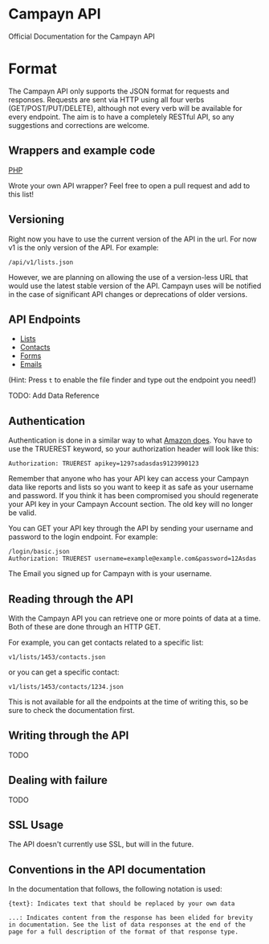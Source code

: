 Campayn API
===========

Official Documentation for the Campayn API

Format
======

The Campayn API only supports the JSON format for requests and responses. Requests are sent via HTTP using all four verbs (GET/POST/PUT/DELETE), although not every verb will be available for every endpoint. The aim is to have a completely RESTful API, so any suggestions and corrections are welcome.

Wrappers and example code
-------------------------

[PHP](https://github.com/MiroslavMerinsky/Campayn)

Wrote your own API wrapper? Feel free to open a pull request and add to this list!


Versioning
----------

Right now you have to use the current version of the API in the url. For now v1 is the only version of the API. For example:
    
    /api/v1/lists.json
    
However, we are planning on allowing the use of a version-less URL that would use the latest stable version of the API. Campayn uses will be notified in the case of significant API changes or deprecations of older versions.



API Endpoints
-------------------

* [Lists](https://github.com/nebojsac/Campayn-API/blob/master/endpoints/lists.md)
* [Contacts](https://github.com/nebojsac/Campayn-API/blob/master/endpoints/contacts.md)
* [Forms](https://github.com/nebojsac/Campayn-API/blob/master/endpoints/forms.md)
* [Emails](https://github.com/nebojsac/Campayn-API/blob/master/endpoints/emails.md)


(Hint: Press `t` to enable the file finder and type out the endpoint you need!)

TODO: Add Data Reference


Authentication
--------------

Authentication is done in a similar way to what [Amazon does](http://docs.aws.amazon.com/AmazonS3/2006-03-01/dev/RESTAuthentication.html). You have to use the TRUEREST keyword, so your authorization header will look like this:

    Authorization: TRUEREST apikey=1297sadasdas9123990123


Remember that anyone who has your API key can access your Campayn data like reports and lists so you want to keep it as safe as your username and password. If you think it has been compromised you should regenerate your API key in your Campayn Account section. The old key will no longer be valid.

You can GET your API key through the API by sending your username and password to the login endpoint. For example:

    /login/basic.json
    Authorization: TRUEREST username=example@example.com&password=12Asdas
    
The Email you signed up for Campayn with is your username.
    
    
Reading through the API
-----------------------

With the Campayn API you can retrieve one or more points of data at a time. Both of these are done through an HTTP GET.

For example, you can get contacts related to a specific list:
   
    v1/lists/1453/contacts.json
   
or you can get a specific contact:
   
    v1/lists/1453/contacts/1234.json
    
This is not available for all the endpoints at the time of writing this, so be sure to check the documentation first.


Writing through the API
-----------------------

TODO

Dealing with failure
--------------------

TODO


SSL Usage
---------

The API doesn't currently use SSL, but will in the future.


Conventions in the API documentation
------------------------------------

In the documentation that follows, the following notation is used:

    {text}: Indicates text that should be replaced by your own data

    ...: Indicates content from the response has been elided for brevity in documentation. See the list of data responses at the end of the page for a full description of the format of that response type.
